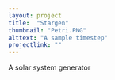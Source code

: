 ```yaml
---
layout: project
title:  "Stargen"
thumbnail: "Petri.PNG"
alttext: "A sample timestep"
projectlink: ""
---
```


A solar system generator
